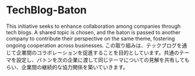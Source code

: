 # TechBlog-Baton
This initiative seeks to enhance collaboration among companies through tech blogs. A shared topic is chosen, and the baton is passed to another company to contribute their perspective on the same theme, fostering ongoing cooperation across businesses.
この取り組みは、テックブログを通じて企業間のコラボレーションを促進することを目的としています。共通のテーマを設定し、バトンを次の企業に渡して同じテーマについての見解を共有してもらい、企業間の継続的な協力関係を築いていきます。

